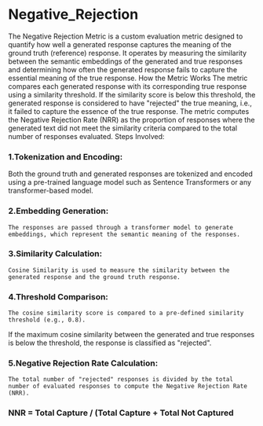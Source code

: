 # Negative_Rejection

The Negative Rejection Metric is a custom evaluation metric designed to quantify how well a generated response captures the meaning of the ground truth (reference) response. It operates by measuring the similarity between the semantic embeddings of the generated and true responses and determining how often the generated response fails to capture the essential meaning of the true response.
How the Metric Works
The metric compares each generated response with its corresponding true response using a similarity threshold. If the similarity score is below this threshold, the generated response is considered to have "rejected" the true meaning, i.e., it failed to capture the essence of the true response.
The metric computes the Negative Rejection Rate (NRR) as the proportion of responses where the generated text did not meet the similarity criteria compared to the total number of responses evaluated.
Steps Involved:

### 1.Tokenization and Encoding:
  Both the ground truth and generated responses are tokenized and encoded using a pre-trained language model such as Sentence Transformers or any transformer-based model.
  
### 2.Embedding Generation:
	The responses are passed through a transformer model to generate embeddings, which represent the semantic meaning of the responses.
 
### 3.Similarity Calculation:
	Cosine Similarity is used to measure the similarity between the generated response and the ground truth response.
 
### 4.Threshold Comparison:
	The cosine similarity score is compared to a pre-defined similarity threshold (e.g., 0.8).
  If the maximum cosine similarity between the generated and true responses is below the threshold, the response is classified as "rejected".
### 5.Negative Rejection Rate Calculation:
	The total number of "rejected" responses is divided by the total number of evaluated responses to compute the Negative Rejection Rate (NRR).
### NNR = Total Capture / (Total Capture + Total Not Captured
